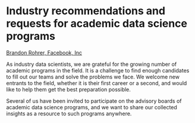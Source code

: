 # Industry recommendations and requests for academic data science programs

[Brandon Rohrer, Facebook, Inc](brohrer@fb.com)

As industry data scientists, we are grateful for the growing number of academic programs in the field. It is a challenge to find enough candidates to fill out our teams and solve the problems we face. We welcome new entrants to the field, whether it is their first career or a second, and would like to help them get the best preparation possible.

Several of us have been invited to participate on the advisory boards of academic data science programs, and we want to share our collected insights as a resource to such programs anywhere.
